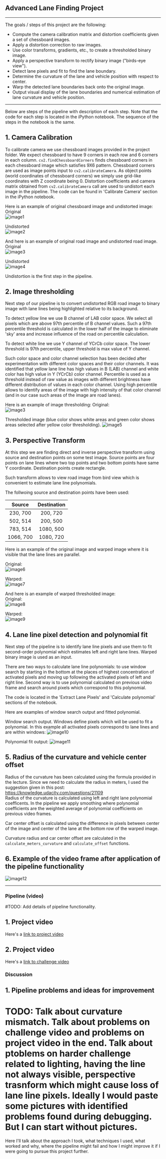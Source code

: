 ## Advanced Lane Finding Project
---

The goals / steps of this project are the following:

* Compute the camera calibration matrix and distortion coefficients given a set of chessboard images.
* Apply a distortion correction to raw images.
* Use color transforms, gradients, etc., to create a thresholded binary image.
* Apply a perspective transform to rectify binary image ("birds-eye view").
* Detect lane pixels and fit to find the lane boundary.
* Determine the curvature of the lane and vehicle position with respect to center.
* Warp the detected lane boundaries back onto the original image.
* Output visual display of the lane boundaries and numerical estimation of lane curvature and vehicle position.

[//]: # (Image References)

[image1]: ./camera_cal/calibration1.jpg "Original chessboard"
[image2]: ./writeup_images/image1.jpg "Undistorted chessboard"
[image3]: ./test_images/test1.jpg "Road Original"
[image4]: ./writeup_images/image2.jpg "Road Undistorted"
[image5]: ./writeup_images/image3.jpg "Road Thresholded"
[image6]: ./test_images/straight_lines1_undist.jpg "Image used for perspective transform"
[image7]: ./writeup_images/image4.jpg "Warped image"
[image8]: ./writeup_images/image5.jpg "Original Thresholded image"
[image9]: ./writeup_images/image6.jpg "Warped Thresholded image"
[image10]: ./writeup_images/image7.jpg "Windows"
[image11]: ./writeup_images/image8.jpg "Polynomials drawn over warped image"
[image12]: ./writeup_images/image9.jpg "Polynomials drawn over warped image"
[video1]: ./project_video.mp4 "Video"

---

Below are steps of the pipeline with description of each step. Note that the code for each step is located in the iPython notebook. The sequence of the steps in the notebook is the same.

## 1. Camera Calibration

To calibrate camera we use chessboard images provided in the project folder.
We expect chessboard to have 9 corners in each row and 6 corners in each column.
`cv2.findChessboardCorners` finds chessboard corners in each chessboard image which satisfies 9X6 pattern.
Chessboard corners are used as image points input to `cv2.calibrateCamera`. As object points (world coordinates of chessboard corners) we simply use grid-like coordinates with Z coordinate being 0.
Distortion coefficients and camera matrix obtained from `cv2.calibrateCamera` call are used to undistort each image in the pipeline. The code can be found in 'Calibrate Camera' section in the iPython notebook.

Here is an example of original chessboard image and undistorted image:
Original   
![image1]
  
Undistorted  
![image2]

And here is an example of original road image and undistorted road image.
Original   
![image3]
  
Undistorted  
![image4]  

Undistortion is the first step in the pipeline.

## 2. Image thresholding
Next step of our pipeline is to convert undistorted RGB road image to binary image with lane lines being highlighted relative to its background.

To detect yellow line we use B channel of LAB color space. We select all pixels which are above 97th percentile of B channel values. Such a 97th percentile threshold is calculated in the lower half of the image to eliminate 'sky' area and increase influence of the road on percentile calculation.

To detect white line we use Y channel of YCrCb color space. The lower threshold is 97th percentile, upper threshold is max value of Y channel.

Such color space and color channel selection has been decided after experimentation with different color spaces and their color channels. It was identified that yellow lane line has high values in B (LAB) channel and white color has high value in Y (YCrCb) color channel. Percentile is used as a threshold instead of raw value as images with different brightness have different distribution of values in each color channel. Using high percentile allows to identify areas of the image with high intensity of that color channel (and in our case such areas of the image are road lanes).

Here is an example of image thresholding:
Original:  
![image3]  

Thresholded image (blue color shows white areas and green color shows areas selected after yellow color thresholding).
![image5]

## 3. Perspective Transform

At this step we are finding direct and inverse perspective transform using source and destination points on some test image. Source points are four points on lane lines where two top points and two bottom points have same Y coordinate. Destination points create rectangle.

Such transform allows to view road image from bird view which is convenient to estimate lane line polynomials.

The follwoing source and destination points have been used:

| Source        | Destination   | 
|:-------------:|:-------------:| 
| 230, 700      | 200, 720      | 
| 502, 514      | 200, 500      |
| 783, 514      | 1080, 500     |
| 1066, 700     | 1080, 720     |

Here is an example of the original image and warped image where it is visible that the lane lines are parallel.

Original:    
![image6]  

Warped:  
![image7]  

And here is an example of warped thresholded image:  
Original:  
![image8]

Warped:  
![image9]

## 4. Lane line pixel detection and polynomial fit

Next step of the pipeline is to identify lane line pixels and use them to fit second-order polynomial which estimates left and right lane lines. Warped binary image is used as an input.  

There are two ways to calculate lane line polynomials: to use window search by starting in the bottom at the places of highest concentration of activated pixels and moving up following the activated pixels of left and right line. Second way is to use polynomial calculated on previous video frame and search around pixels which correspond to this polynomial.

The code is located in the 'Extract Lane Pixels' and 'Calculate polynomial' sections of the notebook.

Here are examples of window search output and fitted polynomial.

Window search output. Windows define pixels which will be used to fit a polynomial. In this example all activated pixels correspond to lane lines and are within windows:
![image10]

Polynomial fit output:
![image11]

## 5. Radius of the curvature and vehicle center offset
Radius of the curvature has been calculated using the formula provided in the lecture. Since we need to calculate the radius in meters, I used the suggestion given in this post: https://knowledge.udacity.com/questions/21109  
Radius of the curvature is calculated using left and right lane polynomial coefficents. In the pipeline we apply smoothing where polynomial coefficients are the weighted average of polynomial coefficients on previous video frames.

Car center offset is calculated using the difference in pixels between center of the image and center of the lane at the bottom row of the warped image.

Curvature radius and car center offset are calculated in the `calculate_meters_curvature` and `calculate_offset` functions.

## 6. Example of the video frame after application of the pipeline functionality

![image12]

---

### Pipeline (video)

#TODO: Add details of pipeline functionality.

## 1. Project video

Here's a [link to project video](./test_video_output/project_video.mp4)

## 2. Project video
Here's a [link to challenge video](./test_video_output/challenge_video.mp4)

### Discussion

## 1. Pipeline problems and ideas for improvement

# TODO: Talk about curvature mismatch. Talk about problems on challenge video and problems on project video in the end. Talk about ptoblems on harder challenge related to lighting, having the line not always visible, perspective trasnform which might cause loss of lane line pixels. Ideally I would paste some pictures with identified problems found during debugging. But I can start without pictures.

Here I'll talk about the approach I took, what techniques I used, what worked and why, where the pipeline might fail and how I might improve it if I were going to pursue this project further.  
